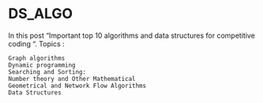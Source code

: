 # DS_ALGO
In this post “Important top 10 algorithms and data structures for competitive coding “.
Topics :

    Graph algorithms
    Dynamic programming
    Searching and Sorting:
    Number theory and Other Mathematical
    Geometrical and Network Flow Algorithms
    Data Structures
